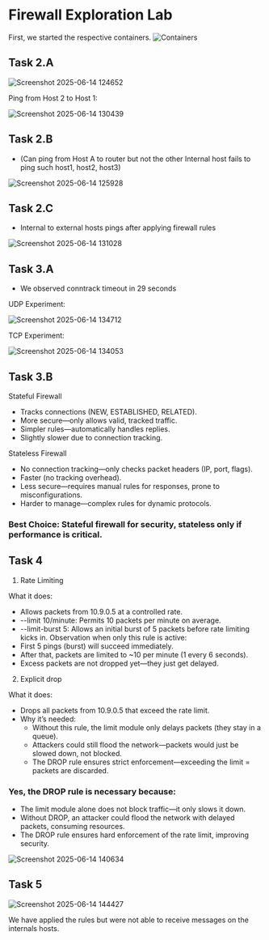 # Firewall Exploration Lab


First, we started the respective containers.
![Containers](https://github.com/user-attachments/assets/0763329e-f5ca-48dd-81d9-789f7b1e38e6)

## Task 2.A

![Screenshot 2025-06-14 124652](https://github.com/user-attachments/assets/eb0d765f-2700-4197-a760-a3ef0960f25f)


Ping from Host 2 to Host 1:

![Screenshot 2025-06-14 130439](https://github.com/user-attachments/assets/eba9d0c3-730e-4601-9563-fa6f52d2c845)


## Task 2.B

- (Can ping from Host A to router but not the other Internal host fails to ping such host1, host2, host3)

![Screenshot 2025-06-14 125928](https://github.com/user-attachments/assets/716c6466-855c-4404-b54d-39cb68db3216)


## Task 2.C 
- Internal to external hosts pings after applying firewall rules

![Screenshot 2025-06-14 131028](https://github.com/user-attachments/assets/cf09ac5f-5683-49e1-a618-3fbedfff0000)


## Task 3.A 
- We observed conntrack timeout in 29 seconds

UDP Experiment:

![Screenshot 2025-06-14 134712](https://github.com/user-attachments/assets/bf7bba5d-ceb8-4f8f-881c-a615bfd3486a)


TCP Experiment:

![Screenshot 2025-06-14 134053](https://github.com/user-attachments/assets/4efa3457-1e00-4e0f-8b7f-34e7f01ede7b)


## Task 3.B

Stateful Firewall 
- Tracks connections (NEW, ESTABLISHED, RELATED).
- More secure—only allows valid, tracked traffic.
- Simpler rules—automatically handles replies.
- Slightly slower due to connection tracking.

Stateless Firewall
- No connection tracking—only checks packet headers (IP, port, flags).
- Faster (no tracking overhead).
- Less secure—requires manual rules for responses, prone to misconfigurations.
- Harder to manage—complex rules for dynamic protocols.

### Best Choice: Stateful firewall for security, stateless only if performance is critical.

## Task 4

1. Rate Limiting

What it does:
- Allows packets from 10.9.0.5 at a controlled rate.
- --limit 10/minute: Permits 10 packets per minute on average.
- --limit-burst 5: Allows an initial burst of 5 packets before rate limiting kicks in.
Observation when only this rule is active:
- First 5 pings (burst) will succeed immediately.
- After that, packets are limited to ~10 per minute (1 every 6 seconds).
- Excess packets are not dropped yet—they just get delayed.
2. Explicit drop

What it does:
- Drops all packets from 10.9.0.5 that exceed the rate limit.
- Why it’s needed:
    - Without this rule, the limit module only delays packets (they stay in a queue).
    - Attackers could still flood the network—packets would just be slowed down, not blocked.
    - The DROP rule ensures strict enforcement—exceeding the limit = packets are discarded.

### Yes, the DROP rule is necessary because:
- The limit module alone does not block traffic—it only slows it down.
- Without DROP, an attacker could flood the network with delayed packets, consuming resources.
- The DROP rule ensures hard enforcement of the rate limit, improving security.

![Screenshot 2025-06-14 140634](https://github.com/user-attachments/assets/19a0c494-8509-4270-b779-826a5f8e8f01)


## Task 5 

![Screenshot 2025-06-14 144427](https://github.com/user-attachments/assets/506d7732-0c9d-464a-b8d6-4ffe5bdf06a9)

We have applied the rules but were not able to receive messages on the internals hosts.
